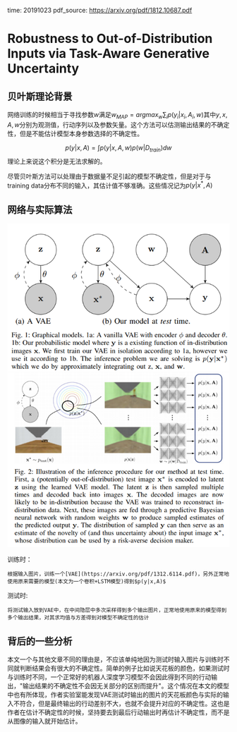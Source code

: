 time: 20191023
pdf_source: https://arxiv.org/pdf/1812.10687.pdf
# Robustness to Out-of-Distribution Inputs via Task-Aware Generative Uncertainty


## 贝叶斯理论背景

网络训练的时候相当于寻找参数$w$满足$w_{MAP} =argmax_{w}\sum_ip(y_i|x_i,A_i,w)$其中$y,x,A,w$分别为观测值，行动序列以及参数矢量。这个方法可以估测输出结果的不确定性，但是不能估计模型本身参数选择的不确定性。

$$p(y|x,A) =  \int p(y|x,A,w)p(w|D_{train})dw$$
理论上来说这个积分是无法求解的。

尽管贝叶斯方法可以处理由于数据量不足引起的模型不确定性，但是对于与training data分布不同的输入，其估计值不够准确。这些情况记为$p(y|x^*,A)$

## 网络与实际算法

![image](res/outofDistributionAbstract.png)
![image](res/OutofDistributionUncertainty.png)

训练时：

    根据输入图片，训练一个[VAE](https://arxiv.org/pdf/1312.6114.pdf)，另外正常地使用原来需要的模型(本文为一个卷积+LSTM模型)得到$p(y|x,A)$

测试时:

    将测试输入放到VAE中，在中间隐层中多次采样得到多个输出图片，正常地使用原来的模型得到多个输出结果，对其求均值与方差得到对模型不确定性的估计


## 背后的一些分析

本文一个与其他文章不同的理由是，不应该单纯地因为测试时输入图片与训练时不同就判断结果会有很大的不确定性。简单的例子比如说天花板的颜色，如果测试时与训练时不同，一个正常好的机器人深度学习模型不会因此得到不同的行动输出，"输出结果的不确定性不会因无关部分的区别而提升"。这个情况在本文的模型中也有所体现，作者实验室能发现VAE测试时输出的图片的天花板颜色与实际的输入不符合，但是最终输出的行动差别不大，也就不会提升对应的不确定性。这也是作者在估计不确定性的时候，坚持要去到最后行动输出时再估计不确定性，而不是从图像的输入就开始估计。

